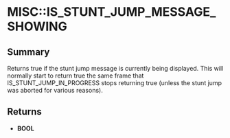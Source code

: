 # MISC::IS_STUNT_JUMP_MESSAGE_SHOWING

## Summary
Returns true if the stunt jump message is currently being displayed.
This will normally start to return true the same frame that IS_STUNT_JUMP_IN_PROGRESS stops returning true
(unless the stunt jump was aborted for various reasons).

## Returns
* **BOOL**